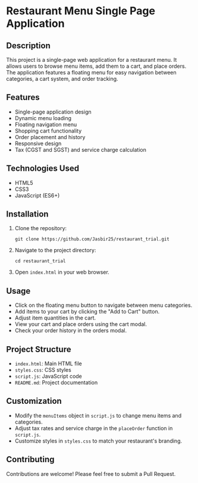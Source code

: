 # Restaurant Menu Single Page Application

## Description

This project is a single-page web application for a restaurant menu. It allows users to browse menu items, add them to a cart, and place orders. The application features a floating menu for easy navigation between categories, a cart system, and order tracking.

## Features

- Single-page application design
- Dynamic menu loading
- Floating navigation menu
- Shopping cart functionality
- Order placement and history
- Responsive design
- Tax (CGST and SGST) and service charge calculation

## Technologies Used

- HTML5
- CSS3
- JavaScript (ES6+)

## Installation

1. Clone the repository:
   ```
   git clone https://github.com/Jasbir25/restaurant_trial.git
   ```
2. Navigate to the project directory:
   ```
   cd restaurant_trial
   ```
3. Open `index.html` in your web browser.

## Usage

- Click on the floating menu button to navigate between menu categories.
- Add items to your cart by clicking the "Add to Cart" button.
- Adjust item quantities in the cart.
- View your cart and place orders using the cart modal.
- Check your order history in the orders modal.

## Project Structure

- `index.html`: Main HTML file
- `styles.css`: CSS styles
- `script.js`: JavaScript code
- `README.md`: Project documentation

## Customization

- Modify the `menuItems` object in `script.js` to change menu items and categories.
- Adjust tax rates and service charge in the `placeOrder` function in `script.js`.
- Customize styles in `styles.css` to match your restaurant's branding.

## Contributing

Contributions are welcome! Please feel free to submit a Pull Request.

